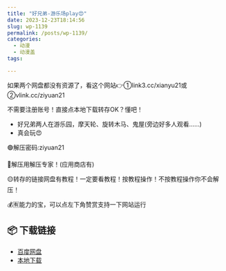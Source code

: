 ```yaml
---
title: "好兄弟-游乐场play😍"
date: 2023-12-23T18:14:56
slug: wp-1139
permalink: /posts/wp-1139/
categories:
  - 动漫
  - 动漫盖
tags:

---
```


如果两个网盘都没有资源了，看这个网站👉①link3.cc/xianyu21或②vlink.cc/ziyuan21

不需要注册账号！直接点本地下载转存OK？懂吧！

*   好兄弟两人在游乐园，摩天轮、旋转木马、鬼屋(旁边好多人观看……)
*   真会玩😍

🟢解压密码:ziyuan21

🔵解压用解压专家！(应用商店有)

🟡转存的链接网盘有教程！一定要看教程！按教程操作！不按教程操作你不会解压！

💰🈶能力的宝，可以点左下角赞赏支持一下网站运行

## 📦 下载链接
- [百度网盘](https://blziyuan21.com/pay-download/1139?key=d4f9eb6f41&down_id=0)
- [本地下载](https://blziyuan21.com/pay-download/1139?key=d4f9eb6f41&down_id=1)

